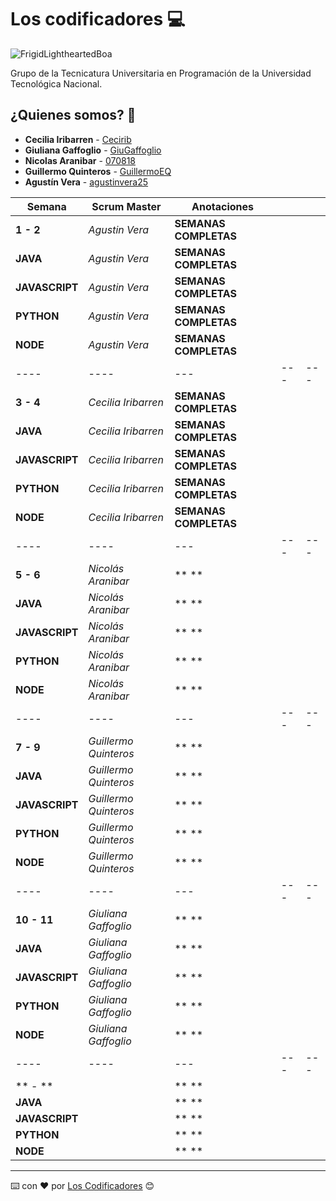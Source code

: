# Los codificadores 💻

![FrigidLightheartedBoa](https://user-images.githubusercontent.com/112900063/233207538-2dab292b-afd2-41c3-b069-85eb0a79279a.gif)

Grupo de la Tecnicatura Universitaria en Programación de la Universidad Tecnológica Nacional.

## ¿Quienes somos? 🙇

* **Cecilia Iribarren** - [Cecirib](https://github.com/Cecirib)
* **Giuliana Gaffoglio** - [GiuGaffoglio](https://github.com/GiuGaffoglio)
* **Nicolas Aranibar** - [070818](https://github.com/070818)
* **Guillermo Quinteros** - [GuillermoEQ](https://github.com/GuillermoEQ)
* **Agustín Vera** - [agustinvera25](https://github.com/agustinvera25)


| **Semana** | **Scrum Master** | **Anotaciones** |  |  | 
| ---- | ---- | --- | --- | --- |
| **1 - 2** | *Agustin Vera* | **SEMANAS COMPLETAS** | | 
|**JAVA** | *Agustin Vera* | **SEMANAS COMPLETAS** | | | 
| **JAVASCRIPT**|*Agustin Vera*  | **SEMANAS COMPLETAS** | | | 
|**PYTHON** | *Agustin Vera* |  **SEMANAS COMPLETAS**| | | 
|**NODE** | *Agustin Vera* |  **SEMANAS COMPLETAS**| | | 
| ---- | ---- | --- | --- | --- |
| **3 - 4** | *Cecilia Iribarren* | **SEMANAS COMPLETAS** | | 
|**JAVA** | *Cecilia Iribarren* | **SEMANAS COMPLETAS** | | | 
| **JAVASCRIPT**|*Cecilia Iribarren*  | **SEMANAS COMPLETAS** | | | 
|**PYTHON** | *Cecilia Iribarren* |  **SEMANAS COMPLETAS**| | | 
|**NODE** | *Cecilia Iribarren* |  **SEMANAS COMPLETAS**| | | 
| ---- | ---- | --- | --- | --- |
| **5 - 6** | *Nicolás Aranibar* | ** ** | | 
|**JAVA** | *Nicolás Aranibar* | ** ** | | | 
| **JAVASCRIPT**| *Nicolás Aranibar* | ** ** | | |
|**PYTHON** | *Nicolás Aranibar* |  ** **| | | 
|**NODE** | *Nicolás Aranibar* |  ** **| | | 
| ---- | ---- | --- | --- | --- |
| **7 - 9** | *Guillermo Quinteros* | ** ** | | 
|**JAVA** | *Guillermo Quinteros* | ** ** | | | 
| **JAVASCRIPT**|*Guillermo Quinteros*  | ** ** | | | 
|**PYTHON** | *Guillermo Quinteros* |  ** **| | | 
|**NODE** | *Guillermo Quinteros* |  ** **| | | 
| ---- | ---- | --- | --- | --- |
| **10 - 11** | *Giuliana Gaffoglio* |** **  | | 
|**JAVA** | *Giuliana Gaffoglio* | ** ** | | | 
| **JAVASCRIPT**|*Giuliana Gaffoglio*  | ** ** | | | 
|**PYTHON** | *Giuliana Gaffoglio* |  ** **| | | 
|**NODE** | *Giuliana Gaffoglio* |  ** **| | | 
| ---- | ---- | --- | --- | --- |
| ** - ** |  | ** ** | | 
|**JAVA** |  | ** ** | | | 
| **JAVASCRIPT**|  | ** ** | | | 
|**PYTHON** |  |  ** **| | | 
|**NODE** |  |  ** **| | | 




---
⌨️ con ❤️ por [Los Codificadores](https://github.com/orgs/CodeSystem2022/teams/los-codificadores/members) 😊
